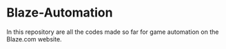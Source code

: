 # Blaze-Automation
In this repository are all the codes made so far for game automation on the Blaze.com website.
